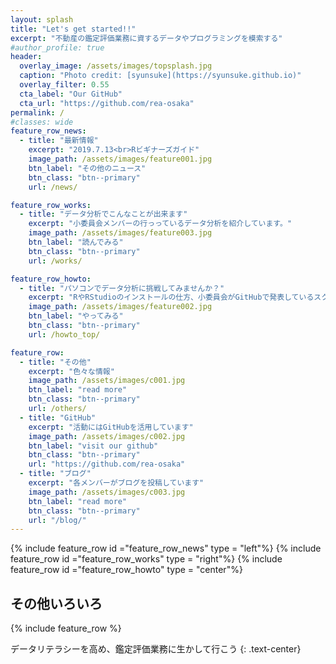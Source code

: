 ```yaml
---
layout: splash
title: "Let's get started!!"
excerpt: "不動産の鑑定評価業務に資するデータやプログラミングを模索する"
#author_profile: true
header:
  overlay_image: /assets/images/topsplash.jpg
  caption: "Photo credit: [syunsuke](https://syunsuke.github.io)"
  overlay_filter: 0.55
  cta_label: "Our GitHub"
  cta_url: "https://github.com/rea-osaka"
permalink: /
#classes: wide
feature_row_news:
  - title: "最新情報"
    excerpt: "2019.7.13<br>Rビギナーズガイド"
    image_path: /assets/images/feature001.jpg
    btn_label: "その他のニュース"
    btn_class: "btn--primary"
    url: /news/

feature_row_works:
  - title: "データ分析でこんなことが出来ます"
    excerpt: "小委員会メンバーの行っっているデータ分析を紹介しています。"
    image_path: /assets/images/feature003.jpg
    btn_label: "読んでみる"
    btn_class: "btn--primary"
    url: /works/

feature_row_howto:
  - title: "パソコンでデータ分析に挑戦してみませんか？"
    excerpt: "RやRStudioのインストールの仕方、小委員会がGitHubで発表しているスクリプト等の活用の仕方を紹介します"
    image_path: /assets/images/feature002.jpg
    btn_label: "やってみる"
    btn_class: "btn--primary"
    url: /howto_top/

feature_row:
  - title: "その他"
    excerpt: "色々な情報"
    image_path: /assets/images/c001.jpg
    btn_label: "read more"
    btn_class: "btn--primary"
    url: /others/
  - title: "GitHub"
    excerpt: "活動にはGitHubを活用しています"
    image_path: /assets/images/c002.jpg
    btn_label: "visit our github"
    btn_class: "btn--primary"
    url: "https://github.com/rea-osaka"
  - title: "ブログ"
    excerpt: "各メンバーがブログを投稿しています"
    image_path: /assets/images/c003.jpg
    btn_label: "read more"
    btn_class: "btn--primary"
    url: "/blog/"
---
```




{% include feature_row id ="feature_row_news" type = "left"%}
{% include feature_row id ="feature_row_works" type = "right"%}
{% include feature_row id ="feature_row_howto" type = "center"%}

## その他いろいろ
{% include feature_row %}

データリテラシーを高め、鑑定評価業務に生かして行こう
{: .text-center}

